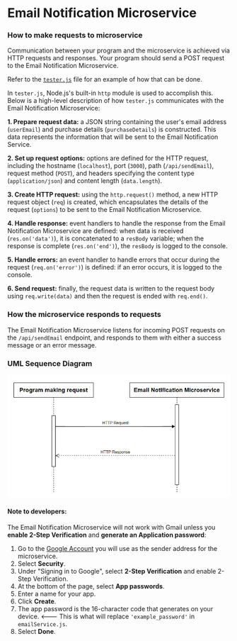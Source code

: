 # Email Notification Microservice

### How to make requests to microservice

Communication between your program and the microservice is achieved via HTTP requests and responses. Your program should send a POST request to the Email Notification Microservice.

Refer to the [`tester.js`](https://github.com/dreniff3/osu-cs361-microservice/blob/main/tester.js "Test File") file for an example of how that can be done.

In `tester.js`, Node.js's built-in `http` module is used to accomplish this. Below is a high-level description of how `tester.js` communicates with the Email Notification Microservice:

**1. Prepare request data:** a JSON string containing the user's email address (`userEmail`) and purchase details (`purchaseDetails`) is constructed. This data represents the information that will be sent to the Email Notification Service.

**2. Set up request options:** options are defined for the HTTP request, including the hostname (`localhost`), port (`3000`), path (`/api/sendEmail`), request method (`POST`), and headers specifying the content type (`application/json`) and content length (`data.length`).

**3. Create HTTP request:** using the `http.request()` method, a new HTTP request object (`req`) is created, which encapsulates the details of the request (`options`) to be sent to the Email Notification Microservice.

**4. Handle response:** event handlers to handle the response from the Email Notification Microservice are defined: when data is received (`res.on('data')`), it is concatenated to a `resBody` variable; when the response is complete (`res.on('end')`), the `resBody` is logged to the console.

**5. Handle errors:** an event handler to handle errors that occur during the request (`req.on('error')`) is defined: if an error occurs, it is logged to the console.

**6. Send request:** finally, the request data is written to the request body using `req.write(data)` and then the request is ended with `req.end()`.

### How the microservice responds to requests

The Email Notification Microservice listens for incoming POST requests on the `/api/sendEmail` endpoint, and responds to them with either a success message or an error message.

### UML Sequence Diagram

![UML diagram](microserviceUMLdiagram.png)

#### Note to developers:

The Email Notification Microservice will not work with Gmail unless you **enable 2-Step Verification** and **generate an Application password**:

1. Go to the [Google Account](https://myaccount.google.com/) you will use as the sender address for the microservice.
2. Select **Security**.
3. Under "Signing in to Google", select **2-Step Verification** and enable 2-Step Verification.
4. At the bottom of the page, select **App passwords**.
5. Enter a name for your app.
6. Click **Create**.
7. The app password is the 16-character code that generates on your device. <--- This is what will replace `'example_password'` in `emailService.js`.
8. Select **Done**.
